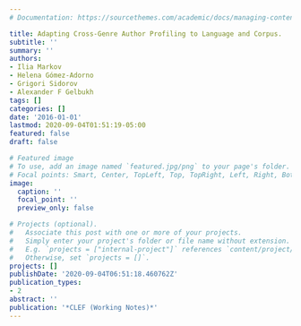 ```yaml
---
# Documentation: https://sourcethemes.com/academic/docs/managing-content/

title: Adapting Cross-Genre Author Profiling to Language and Corpus.
subtitle: ''
summary: ''
authors:
- Ilia Markov
- Helena Gómez-Adorno
- Grigori Sidorov
- Alexander F Gelbukh
tags: []
categories: []
date: '2016-01-01'
lastmod: 2020-09-04T01:51:19-05:00
featured: false
draft: false

# Featured image
# To use, add an image named `featured.jpg/png` to your page's folder.
# Focal points: Smart, Center, TopLeft, Top, TopRight, Left, Right, BottomLeft, Bottom, BottomRight.
image:
  caption: ''
  focal_point: ''
  preview_only: false

# Projects (optional).
#   Associate this post with one or more of your projects.
#   Simply enter your project's folder or file name without extension.
#   E.g. `projects = ["internal-project"]` references `content/project/deep-learning/index.md`.
#   Otherwise, set `projects = []`.
projects: []
publishDate: '2020-09-04T06:51:18.460762Z'
publication_types:
- 2
abstract: ''
publication: '*CLEF (Working Notes)*'
---
```

